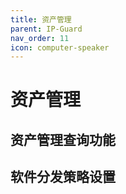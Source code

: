 ```yaml
---
title: 资产管理
parent: IP-Guard
nav_order: 11
icon: computer-speaker
---
```


# 资产管理

## 资产管理查询功能

## 软件分发策略设置
